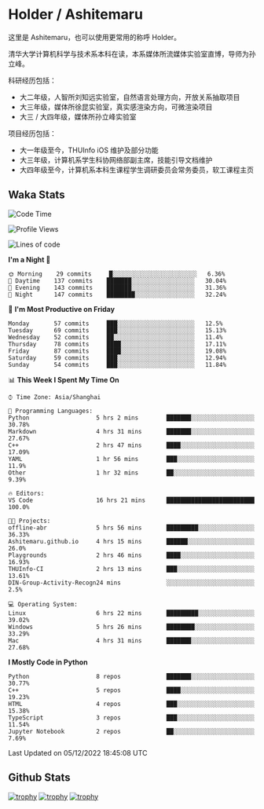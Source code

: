 # Holder / Ashitemaru

这里是 Ashitemaru，也可以使用更常用的称呼 Holder。

清华大学计算机科学与技术系本科在读，本系媒体所流媒体实验室直博，导师为孙立峰。

科研经历包括：

- 大二年级，人智所刘知远实验室，自然语言处理方向，开放关系抽取项目
- 大三年级，媒体所徐昆实验室，真实感渲染方向，可微渲染项目
- 大三 / 大四年级，媒体所孙立峰实验室

项目经历包括：

- 大一年级至今，THUInfo iOS 维护及部分功能
- 大三年级，计算机系学生科协网络部副主席，技能引导文档维护
- 大四年级至今，计算机系本科生课程学生调研委员会常务委员，软工课程主页

## Waka Stats

<!--START_SECTION:waka-->
![Code Time](http://img.shields.io/badge/Code%20Time-290%20hrs%206%20mins-blue)

![Profile Views](http://img.shields.io/badge/Profile%20Views-0-blue)

![Lines of code](https://img.shields.io/badge/From%20Hello%20World%20I%27ve%20Written-328%20Thousand%20lines%20of%20code-blue)

**I'm a Night 🦉** 

```text
🌞 Morning    29 commits     █░░░░░░░░░░░░░░░░░░░░░░░░   6.36% 
🌆 Daytime    137 commits    ███████░░░░░░░░░░░░░░░░░░   30.04% 
🌃 Evening    143 commits    ███████░░░░░░░░░░░░░░░░░░   31.36% 
🌙 Night      147 commits    ████████░░░░░░░░░░░░░░░░░   32.24%

```
📅 **I'm Most Productive on Friday** 

```text
Monday       57 commits     ███░░░░░░░░░░░░░░░░░░░░░░   12.5% 
Tuesday      69 commits     ███░░░░░░░░░░░░░░░░░░░░░░   15.13% 
Wednesday    52 commits     ██░░░░░░░░░░░░░░░░░░░░░░░   11.4% 
Thursday     78 commits     ████░░░░░░░░░░░░░░░░░░░░░   17.11% 
Friday       87 commits     ████░░░░░░░░░░░░░░░░░░░░░   19.08% 
Saturday     59 commits     ███░░░░░░░░░░░░░░░░░░░░░░   12.94% 
Sunday       54 commits     ███░░░░░░░░░░░░░░░░░░░░░░   11.84%

```


📊 **This Week I Spent My Time On** 

```text
⌚︎ Time Zone: Asia/Shanghai

💬 Programming Languages: 
Python                   5 hrs 2 mins        ███████░░░░░░░░░░░░░░░░░░   30.78% 
Markdown                 4 hrs 31 mins       ███████░░░░░░░░░░░░░░░░░░   27.67% 
C++                      2 hrs 47 mins       ████░░░░░░░░░░░░░░░░░░░░░   17.09% 
YAML                     1 hr 56 mins        ███░░░░░░░░░░░░░░░░░░░░░░   11.9% 
Other                    1 hr 32 mins        ██░░░░░░░░░░░░░░░░░░░░░░░   9.39%

🔥 Editors: 
VS Code                  16 hrs 21 mins      █████████████████████████   100.0%

🐱‍💻 Projects: 
offline-abr              5 hrs 56 mins       █████████░░░░░░░░░░░░░░░░   36.33% 
Ashitemaru.github.io     4 hrs 15 mins       ██████░░░░░░░░░░░░░░░░░░░   26.0% 
Playgrounds              2 hrs 46 mins       ████░░░░░░░░░░░░░░░░░░░░░   16.93% 
THUInfo-CI               2 hrs 13 mins       ███░░░░░░░░░░░░░░░░░░░░░░   13.61% 
DIN-Group-Activity-Recogn24 mins             ░░░░░░░░░░░░░░░░░░░░░░░░░   2.5%

💻 Operating System: 
Linux                    6 hrs 22 mins       █████████░░░░░░░░░░░░░░░░   39.02% 
Windows                  5 hrs 26 mins       ████████░░░░░░░░░░░░░░░░░   33.29% 
Mac                      4 hrs 31 mins       ███████░░░░░░░░░░░░░░░░░░   27.68%

```

**I Mostly Code in Python** 

```text
Python                   8 repos             ███████░░░░░░░░░░░░░░░░░░   30.77% 
C++                      5 repos             ████░░░░░░░░░░░░░░░░░░░░░   19.23% 
HTML                     4 repos             ███░░░░░░░░░░░░░░░░░░░░░░   15.38% 
TypeScript               3 repos             ███░░░░░░░░░░░░░░░░░░░░░░   11.54% 
Jupyter Notebook         2 repos             ██░░░░░░░░░░░░░░░░░░░░░░░   7.69%

```



 Last Updated on 05/12/2022 18:45:08 UTC
<!--END_SECTION:waka-->

## Github Stats

[![trophy](https://github-profile-trophy.vercel.app/?username=Ashitemaru&column=7)](https://github.com/Ashitemaru)
[![trophy](https://github-readme-stats.vercel.app/api?username=Ashitemaru&show_icons=true&include_all_commits=true)](https://github.com/Ashitemaru)
[![trophy](https://github-readme-stats.vercel.app/api/top-langs/?username=Ashitemaru&layout=compact)](https://github.com/Ashitemaru)

<!--
**Ashitemaru/Ashitemaru** is a ✨ _special_ ✨ repository because its `README.md` (this file) appears on your GitHub profile.

Here are some ideas to get you started:

- 🔭 I’m currently working on ...
- 🌱 I’m currently learning ...
- 👯 I’m looking to collaborate on ...
- 🤔 I’m looking for help with ...
- 💬 Ask me about ...
- 📫 How to reach me: ...
- 😄 Pronouns: ...
- ⚡ Fun fact: ...
-->
